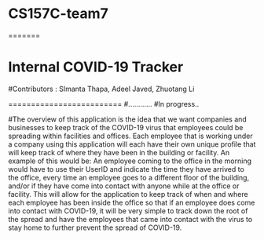 # CS157C-team7
=======
# Internal COVID-19 Tracker
#Contributors : SImanta Thapa, Adeel Javed, Zhuotang Li

=========================
#............
#In progress..





#The overview of this application is the idea that we want companies and businesses to keep track of the COVID-19 virus that employees could be spreading within facilities and offices. Each employee that is working under a company using this application will each have their own unique profile that will keep track of where they have been in the building or facility. An example of this would be: An employee coming to the office in the morning would have to use their UserID and indicate the time they have arrived to the office, every time an employee goes to a different floor of the building, and/or if they have come into contact with anyone while at the office or facility. This will allow for the application to keep track of when and where each employee has been inside the office so that if an employee does come into contact with COVID-19, it will be very simple to track down the root of the spread and have the employees that came into contact with the virus to stay home to further prevent the spread of COVID-19.
